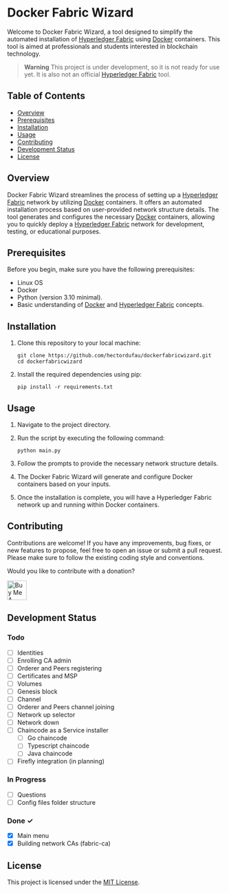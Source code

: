 # Docker Fabric Wizard

Welcome to Docker Fabric Wizard, a tool designed to simplify the automated installation of [Hyperledger Fabric](https://www.hyperledger.org/projects/fabric) using [Docker](https://hub.docker.com/u/hyperledger/) containers. This tool is aimed at professionals and students interested in blockchain technology.

> __Warning__
This project is under development, so it is not ready for use yet. It is also not an official [Hyperledger Fabric](https://www.hyperledger.org/projects/fabric) tool.


## Table of Contents

- [Overview](#overview)
- [Prerequisites](#prerequisites)
- [Installation](#installation)
- [Usage](#usage)
- [Contributing](#contributing)
- [Development Status](#development-status)
- [License](#license)

## Overview

Docker Fabric Wizard streamlines the process of setting up a [Hyperledger Fabric](https://www.hyperledger.org/projects/fabric) network by utilizing [Docker](https://hub.docker.com/u/hyperledger/) containers. It offers an automated installation process based on user-provided network structure details. The tool generates and configures the necessary [Docker](https://hub.docker.com/u/hyperledger/) containers, allowing you to quickly deploy a [Hyperledger Fabric](https://www.hyperledger.org/projects/fabric) network for development, testing, or educational purposes.

## Prerequisites

Before you begin, make sure you have the following prerequisites:

- Linux OS
- Docker
- Python (version 3.10 minimal).
- Basic understanding of [Docker](https://docs.docker.com/) and [Hyperledger Fabric](https://hyperledger-fabric.readthedocs.io/en/latest/getting_started.html) concepts.

## Installation

1. Clone this repository to your local machine:

   ```
   git clone https://github.com/hectordufau/dockerfabricwizard.git
   cd dockerfabricwizard
   ```

2. Install the required dependencies using pip:

   ```
   pip install -r requirements.txt
   ```

## Usage

1. Navigate to the project directory.

2. Run the script by executing the following command:

   ```
   python main.py
   ```

3. Follow the prompts to provide the necessary network structure details.

4. The Docker Fabric Wizard will generate and configure Docker containers based on your inputs.

5. Once the installation is complete, you will have a Hyperledger Fabric network up and running within Docker containers.

## Contributing

Contributions are welcome! If you have any improvements, bug fixes, or new features to propose, feel free to open an issue or submit a pull request. Please make sure to follow the existing coding style and conventions.

Would you like to contribute with a donation?

<a href="https://www.buymeacoffee.com/hectordufau" target="_blank"><img src="https://cdn.buymeacoffee.com/buttons/v2/arial-yellow.png" alt="Buy Me A Coffee" height="45"></a>

## Development Status

### Todo

- [ ] Identities
- [ ] Enrolling CA admin
- [ ] Orderer and Peers registering
- [ ] Certificates and MSP
- [ ] Volumes
- [ ] Genesis block
- [ ] Channel
- [ ] Orderer and Peers channel joining
- [ ] Network up selector
- [ ] Network down
- [ ] Chaincode as a Service installer
   - [ ] Go chaincode
   - [ ] Typescript chaincode
   - [ ] Java chaincode
- [ ] Firefly integration (in planning)

### In Progress

- [ ] Questions
- [ ] Config files folder structure

### Done ✓

- [x] Main menu
- [x] Building network CAs (fabric-ca)

## License

This project is licensed under the [MIT License](LICENSE).
